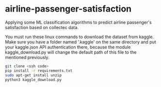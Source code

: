 # airline-passenger-satisfaction
Applying some ML classification algorithms to predict airline passenger's satisfaction based on collectec data.



You must run these linux commands to download the dataset from kaggle. Make sure you have a folder named '.kaggle' on the same directory and put your kaggle.json API authentication there, because the module kaggle_download.py will change the default path of this file to the mentioned previously.

```sh
git clone <ssh code>
pip install -r requirements.txt
sudo apt-get install unzip
python3 kaggle_download.py
```
